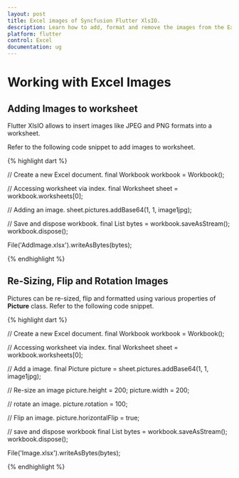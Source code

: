 ```yaml
---
layout: post
title: Excel images of Syncfusion Flutter XlsIO.
description: Learn how to add, format and remove the images from the Excel worksheet using Syncfusion Flutter XlsIO.
platform: flutter
control: Excel
documentation: ug
---
```


# Working with Excel Images

## Adding Images to worksheet

Flutter XlsIO allows to insert images like JPEG and PNG formats into a worksheet. 

Refer to the following code snippet to add images to worksheet.

{% highlight dart %}

// Create a new Excel document.
final Workbook workbook = Workbook();

// Accessing worksheet via index.
final Worksheet sheet = workbook.worksheets[0];

// Adding an image.
sheet.pictures.addBase64(1, 1, image1jpg);

// Save and dispose workbook.
final List<int> bytes = workbook.saveAsStream();
workbook.dispose();

File('AddImage.xlsx').writeAsBytes(bytes);

{% endhighlight %}


## Re-Sizing, Flip and Rotation Images

Pictures can be re-sized, flip and formatted using various properties of **Picture** class. Refer to the following code snippet.

{% highlight dart %}

// Create a new Excel document.
final Workbook workbook = Workbook();

// Accessing worksheet via index.
final Worksheet sheet = workbook.worksheets[0];

// Add a image.
final Picture picture = sheet.pictures.addBase64(1, 1, image1jpg);

// Re-size an image
picture.height = 200;
picture.width = 200;

// rotate an image.
picture.rotation = 100;

// Flip an image.
picture.horizontalFlip = true;

// save and dispose workbook
final List<int> bytes = workbook.saveAsStream();
workbook.dispose();

File('Image.xlsx').writeAsBytes(bytes);

{% endhighlight %}

